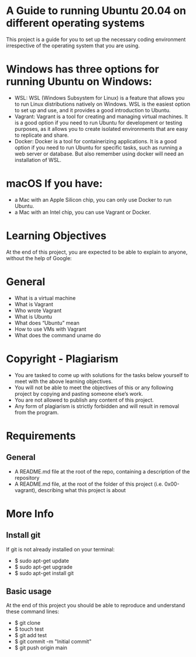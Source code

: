 # A Guide to running Ubuntu 20.04 on different operating systems
This project is a guide for you to set up the necessary coding environment irrespective
of the operating system that you are using.

# Windows has three options for running Ubuntu on Windows:
- WSL: WSL (Windows Subsystem for Linux) is a feature that allows you to run Linux distributions natively on Windows.
WSL is the easiest option to set up and use, and it provides a good introduction to Ubuntu.
- Vagrant: Vagrant is a tool for creating and managing virtual machines. It is a good option if you need to run Ubuntu
for development or testing purposes, as it allows you to create isolated environments that are easy to replicate and share.
- Docker: Docker is a tool for containerizing applications. It is a good option if you need to run Ubuntu for specific tasks,
such as running a web server or database. But also remember using docker will need an installation of WSL.

# macOS If you have:
- a Mac with an Apple Silicon chip, you can only use Docker to run Ubuntu.
- a Mac with an Intel chip, you can use Vagrant or Docker.

# Learning Objectives
At the end of this project, you are expected to be able to explain to anyone, without the help of Google:

# General
- What is a virtual machine
- What is Vagrant
- Who wrote Vagrant
- What is Ubuntu
- What does “Ubuntu” mean
- How to use VMs with Vagrant
- What does the command uname do

# Copyright - Plagiarism
- You are tasked to come up with solutions for the tasks below yourself to meet with the above learning objectives.
- You will not be able to meet the objectives of this or any following project by copying and pasting someone else’s work.
- You are not allowed to publish any content of this project.
- Any form of plagiarism is strictly forbidden and will result in removal from the program.

# Requirements
## General
- A README.md file at the root of the repo, containing a description of the repository
- A README.md file, at the root of the folder of this project (i.e. 0x00-vagrant), describing what this project is about

# More Info
## Install git
If git is not already installed on your terminal:
- $ sudo apt-get update
- $ sudo apt-get upgrade
- $ sudo apt-get install git

## Basic usage
At the end of this project you should be able to reproduce and understand these command lines:
- $ git clone <repo>
- $ touch test
- $ git add test
- $ git commit -m "Initial commit"
- $ git push origin main
